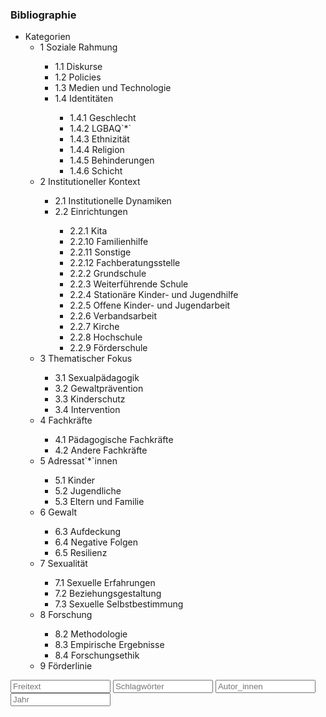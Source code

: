 ### Bibliographie

<!--<span class="dropdownx"><button class="btn btn-default dropdown-toggle" type="button" data-toggle="dropdown">Kategorien <span class="caret"></span></button> <ul class="dropdown-menu" id="droppit"> </span>-->
<div class="btn-group">
<nav class="btn btn-default dropdown-toggle">
<ul class="cathy">
<li class="cathy"><a class="cathy" onclick="">Kategorien</a>
<ul class="cathy">
<li class="cathy"><a class="cathy" onclick="showCat('1 Soziale Rahmung')">1 Soziale Rahmung</a></li>
<ul class="cathy">
<li class="cathy"><a class="cathy" onclick="showCat('1.1 Diskurse')">1.1 Diskurse</a></li>
<li class="cathy"><a class="cathy" onclick="showCat('1.2 Policies')">1.2 Policies</a></li>
<li class="cathy"><a class="cathy" onclick="showCat('1.3 Medien und Technologie')">1.3 Medien und Technologie</a></li>
<li class="cathy"><a class="cathy" onclick="showCat('1.4 Identitäten')">1.4 Identitäten</a></li>
<ul class="cathy">
<li class="cathy"><a class="cathy" onclick="showCat('1.4.1 Geschlecht')">1.4.1 Geschlecht</a></li>
<li class="cathy"><a class="cathy" onclick="showCat('1.4.2 LGBAQ`*`')">1.4.2 LGBAQ`*`</a></li>
<li class="cathy"><a class="cathy" onclick="showCat('1.4.3 Ethnizität')">1.4.3 Ethnizität</a></li>
<li class="cathy"><a class="cathy" onclick="showCat('1.4.4 Religion')">1.4.4 Religion</a></li>
<li class="cathy"><a class="cathy" onclick="showCat('1.4.5 Behinderungen')">1.4.5 Behinderungen</a></li>
<li class="cathy"><a class="cathy" onclick="showCat('1.4.6 Schicht')">1.4.6 Schicht</a></li>
</ul>
</ul>
<li class="cathy"><a class="cathy" onclick="showCat('2 Institutioneller Kontext')">2 Institutioneller Kontext</a></li>
<ul class="cathy">
<li class="cathy"><a class="cathy" onclick="showCat('2.1 Institutionelle Dynamiken')">2.1 Institutionelle Dynamiken</a></li>
<li class="cathy"><a class="cathy" onclick="showCat('2.2 Einrichtungen')">2.2 Einrichtungen</a></li>
<ul class="cathy">
<li class="cathy"><a class="cathy" onclick="showCat('2.2.1 Kita')">2.2.1 Kita</a></li>
<li class="cathy"><a class="cathy" onclick="showCat('2.2.10 Familienhilfe')">2.2.10 Familienhilfe</a></li>
<li class="cathy"><a class="cathy" onclick="showCat('2.2.11 Sonstige')">2.2.11 Sonstige</a></li>
<li class="cathy"><a class="cathy" onclick="showCat('2.2.12 Fachberatungsstelle')">2.2.12 Fachberatungsstelle</a></li>
<li class="cathy"><a class="cathy" onclick="showCat('2.2.2 Grundschule')">2.2.2 Grundschule</a></li>
<li class="cathy"><a class="cathy" onclick="showCat('2.2.3 Weiterführende Schule')">2.2.3 Weiterführende Schule</a></li>
<li class="cathy"><a class="cathy" onclick="showCat('2.2.4 Stationäre Kinder- und Jugendhilfe')">2.2.4 Stationäre Kinder- und Jugendhilfe</a></li>
<li class="cathy"><a class="cathy" onclick="showCat('2.2.5 Offene Kinder- und Jugendarbeit')">2.2.5 Offene Kinder- und Jugendarbeit</a></li>
<li class="cathy"><a class="cathy" onclick="showCat('2.2.6 Verbandsarbeit')">2.2.6 Verbandsarbeit</a></li>
<li class="cathy"><a class="cathy" onclick="showCat('2.2.7 Kirche')">2.2.7 Kirche</a></li>
<li class="cathy"><a class="cathy" onclick="showCat('2.2.8 Hochschule')">2.2.8 Hochschule</a></li>
<li class="cathy"><a class="cathy" onclick="showCat('2.2.9 Förderschule')">2.2.9 Förderschule</a></li>
</ul>
</ul>
<li class="cathy"><a class="cathy" onclick="showCat('3 Thematischer Fokus')">3 Thematischer Fokus</a></li>
<ul class="cathy">
<li class="cathy"><a class="cathy" onclick="showCat('3.1 Sexualpädagogik')">3.1 Sexualpädagogik</a></li>
<li class="cathy"><a class="cathy" onclick="showCat('3.2 Gewaltprävention')">3.2 Gewaltprävention</a></li>
<li class="cathy"><a class="cathy" onclick="showCat('3.3 Kinderschutz')">3.3 Kinderschutz</a></li>
<li class="cathy"><a class="cathy" onclick="showCat('3.4 Intervention')">3.4 Intervention</a></li>
</ul>
<li class="cathy"><a class="cathy" onclick="showCat('4 Fachkräfte')">4 Fachkräfte</a></li>
<ul class="cathy">
<li class="cathy"><a class="cathy" onclick="showCat('4.1 Pädagogische Fachkräfte')">4.1 Pädagogische Fachkräfte</a></li>
<li class="cathy"><a class="cathy" onclick="showCat('4.2 Andere Fachkräfte')">4.2 Andere Fachkräfte</a></li>
</ul>
<li class="cathy"><a class="cathy" onclick="showCat('5 Adressat`*`innen')">5 Adressat`*`innen</a></li>
<ul class="cathy">
<li class="cathy"><a class="cathy" onclick="showCat('5.1 Kinder')">5.1 Kinder</a></li>
<li class="cathy"><a class="cathy" onclick="showCat('5.2 Jugendliche')">5.2 Jugendliche</a></li>
<li class="cathy"><a class="cathy" onclick="showCat('5.3 Eltern und Familie')">5.3 Eltern und Familie</a></li>
</ul>
<li class="cathy"><a class="cathy" onclick="showCat('6 Gewalt')">6 Gewalt</a></li>
<ul class="cathy">
<li class="cathy"><a class="cathy" onclick="showCat('6.3 Aufdeckung')">6.3 Aufdeckung</a></li>
<li class="cathy"><a class="cathy" onclick="showCat('6.4 Negative Folgen')">6.4 Negative Folgen</a></li>
<li class="cathy"><a class="cathy" onclick="showCat('6.5 Resilienz')">6.5 Resilienz</a></li>
</ul>
<li class="cathy"><a class="cathy" onclick="showCat('7 Sexualität')">7 Sexualität</a></li>
<ul class="cathy">
<li class="cathy"><a class="cathy" onclick="showCat('7.1 Sexuelle Erfahrungen')">7.1 Sexuelle Erfahrungen</a></li>
<li class="cathy"><a class="cathy" onclick="showCat('7.2 Beziehungsgestaltung')">7.2 Beziehungsgestaltung</a></li>
<li class="cathy"><a class="cathy" onclick="showCat('7.3 Sexuelle Selbstbestimmung')">7.3 Sexuelle Selbstbestimmung</a></li>
</ul>
<li class="cathy"><a class="cathy" onclick="showCat('8 Forschung')">8 Forschung</a></li>
<ul class="cathy">
<li class="cathy"><a class="cathy" onclick="showCat('8.2 Methodologie')">8.2 Methodologie</a></li>
<li class="cathy"><a class="cathy" onclick="showCat('8.3 Empirische Ergebnisse')">8.3 Empirische Ergebnisse</a></li>
<li class="cathy"><a class="cathy" onclick="showCat('8.4 Forschungsethik')">8.4 Forschungsethik</a></li>
</ul>
<li class="cathy"><a class="cathy" onclick="showCat('9 Förderlinie')">9 Förderlinie</a></li>  
</ul>
</li>
</ul>
</nav>
<input type="text" class="form-control textfield" style="width:160px;display:inline" onkeyup="filter('freetext');" id="freetext" placeholder="Freitext" />
<input type="text" class="form-control textfield" style="width:160px;display:inline" id="keyword" placeholder="Schlagwörter" />
<input type="text" class="form-control textfield" style="width:160px;display:inline" onkeyup="filter('author');" id="author" placeholder="Autor_innen" />
<input type="text" class="form-control textfield" style="width:160px;display:inline" onkeyup="filter('year');" id="year" placeholder="Jahr" /></div>

<div id="bibliography"></div>

